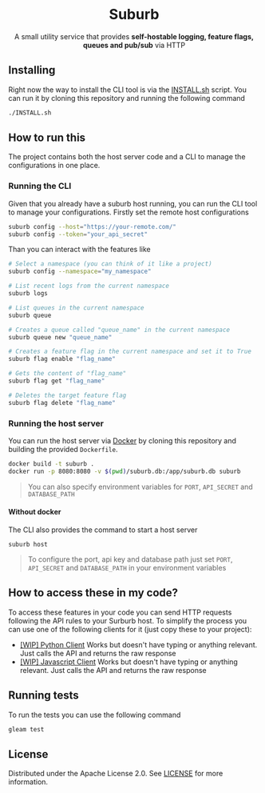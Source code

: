 <br/>
<p align="center">
  <h1 align="center">Suburb</h1>

  <p align="center">
    A small utility service that provides <strong>self-hostable logging, feature flags, queues and pub/sub</strong> via HTTP
  </p>
</p>

## Installing

Right now the way to install the CLI tool is via the [INSTALL.sh](https://github.com/lucaspellegrinelli/suburb/blob/main/INSTALL.sh) script. You can run it by cloning this repository and running the following command

```bash
./INSTALL.sh
```

## How to run this

The project contains both the host server code and a CLI to manage the configurations in one place.

### Running the CLI

Given that you already have a suburb host running, you can run the CLI tool to manage your configurations. Firstly set the remote host configurations

```bash
suburb config --host="https://your-remote.com/"
suburb config --token="your_api_secret"
```

Than you can interact with the features like

```bash
# Select a namespace (you can think of it like a project)
suburb config --namespace="my_namespace"

# List recent logs from the current namespace
suburb logs

# List queues in the current namespace
suburb queue

# Creates a queue called "queue_name" in the current namespace
suburb queue new "queue_name"

# Creates a feature flag in the current namespace and set it to True
suburb flag enable "flag_name"

# Gets the content of "flag_name"
suburb flag get "flag_name"

# Deletes the target feature flag
suburb flag delete "flag_name"
```

### Running the host server

You can run the host server via [Docker](https://www.docker.com/) by cloning this repository and building the provided `Dockerfile`.

```bash
docker build -t suburb .
docker run -p 8080:8080 -v $(pwd)/suburb.db:/app/suburb.db suburb
```

> You can also specify environment variables for `PORT`, `API_SECRET` and `DATABASE_PATH`

#### Without docker

The CLI also provides the command to start a host server

```
suburb host
```

> To configure the port, api key and database path just set `PORT`, `API_SECRET` and `DATABASE_PATH` in your environment variables

## How to access these in my code?

To access these features in your code you can send HTTP requests following the API rules to your Surburb host. To simplify the process you can use one of the following clients for it (just copy these to your project):

 - [[WIP] Python Client](https://github.com/lucaspellegrinelli/suburb/blob/main/clients/suburb.py) Works but doesn't have typing or anything relevant. Just calls the API and returns the raw response
 - [[WIP] Javascript Client](https://github.com/lucaspellegrinelli/suburb/blob/main/clients/suburb.js) Works but doesn't have typing or anything relevant. Just calls the API and returns the raw response

## Running tests

To run the tests you can use the following command

```bash
gleam test
```

## License

Distributed under the Apache License 2.0. See [LICENSE](https://github.com/lucaspellegrinelli/suburb/blob/main/LICENSE) for more information.
